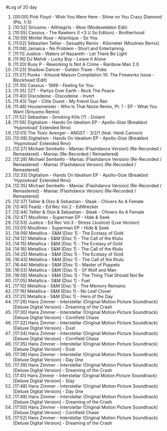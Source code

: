 #Log of 20 day

1. [00:00] Pink Floyd - Wish You Were Here - Shine on You Crazy Diamond (Pts. 1-5)
1. [10:52] Siriusmo - Allthegirls - Wow (Modeselektor Edit)
1. [10:55] Cassius - The Rawkers (I <3 U So Edition) - Brotherhood
1. [10:59] Minitel Rose - Atlantique - So You
1. [11:02] Sébastien Tellier - Sexuality Remix - Kilometer (Moulinex Remix)
1. [11:08] Jamaica - No Problem - Short and Entertaining
1. [11:11] Justice - Waters of Nazareth - Let There Be Light
1. [11:16] DJ Mehdi - Lucky Boy - Leave It Alone
1. [11:20] Busy P - Reworking Is Not A Crime - Rainbow Man 2.0
1. [11:23] Shadow Dancer - Golden Traxe - Poke
1. [11:27] Punks - Kitsuné Maison Compilation 10: The Fireworks Issue - Blockhead (Edit)
1. [11:30] Cassius - 1999 - Feeling for You
1. [11:35] ZZT - Partys Over Earth - Rock The Peace
1. [11:40] Discodeine - Discodeine - Invert
1. [11:43] Tepr - Côte Ouest - My friend Guo Ran
1. [11:48] Housemeister - Who Is That Noize Remix, Pt. 1 - EP - What You Want (Siriusmo Remix)
1. [11:52] Sebastian - Smoking Kills (?) - Dolami
1. [11:56] Digitalism - Hands On Idealism EP - Apollo-Gize (Breakbot 'Hypnotoad' Extended Rmx)
1. [12:01] The Toxic Avenger - ANGST - 3/2/1 (feat. Heidi Cannon)
1. [12:08] Digitalism - Hands On Idealism EP - Apollo-Gize (Breakbot 'Hypnotoad' Extended Rmx)
1. [12:27] Michael Sembello - Maniac (Flashdance Version) (Re-Recorded / Remastered) - Maniac (Re-Recorded / Remastered)
1. [12:28] Michael Sembello - Maniac (Flashdance Version) (Re-Recorded / Remastered) - Maniac (Flashdance Version) (Re-Recorded / Remastered)
1. [12:33] Digitalism - Hands On Idealism EP - Apollo-Gize (Breakbot 'Hypnotoad' Extended Rmx)
1. [12:35] Michael Sembello - Maniac (Flashdance Version) (Re-Recorded / Remastered) - Maniac (Flashdance Version) (Re-Recorded / Remastered)
1. [12:37] Tellier & Oizo & Sebastian - Steak - Chivers As A Female
1. [12:40] Feadz - Ed Rec Vol.2 - EdWrecker
1. [12:44] Tellier & Oizo & Sebastian - Steak - Chivers As A Female
1. [12:47] Moullinex - Superman EP - Hide & Seek
1. [12:53] Justice - Ed Rec Vol.3 - Stress (Justice) (Live Version)
1. [13:01] Moullinex - Superman EP - Hide & Seek
1. [14:09] Metallica - S&M [Disc 1] - The Ecstasy of Gold
1. [14:12] Metallica - S&M [Disc 1] - The Call of the Ktulu
1. [14:15] Metallica - S&M [Disc 1] - The Ecstasy of Gold
1. [14:16] Metallica - S&M [Disc 1] - The Call of the Ktulu
1. [14:25] Metallica - S&M [Disc 1] - The Ecstasy of Gold
1. [16:43] Metallica - S&M [Disc 1] - The Call of the Ktulu
1. [16:44] Metallica - S&M [Disc 1] - Master of Puppets
1. [16:53] Metallica - S&M [Disc 1] - Of Wolf and Man
1. [16:58] Metallica - S&M [Disc 1] - The Thing That Should Not Be
1. [17:05] Metallica - S&M [Disc 1] - Fuel
1. [17:10] Metallica - S&M [Disc 1] - The Memory Remains
1. [17:16] Metallica - S&M [Disc 1] - No Leaf Clover
1. [17:21] Metallica - S&M [Disc 1] - Hero of the Day
1. [17:26] Hans Zimmer - Interstellar (Original Motion Picture Soundtrack) [Deluxe Digital Version] - Dreaming of the Crash
1. [17:30] Hans Zimmer - Interstellar (Original Motion Picture Soundtrack) [Deluxe Digital Version] - Cornfield Chase
1. [17:32] Hans Zimmer - Interstellar (Original Motion Picture Soundtrack) [Deluxe Digital Version] - Dust
1. [17:34] Hans Zimmer - Interstellar (Original Motion Picture Soundtrack) [Deluxe Digital Version] - Cornfield Chase
1. [17:35] Hans Zimmer - Interstellar (Original Motion Picture Soundtrack) [Deluxe Digital Version] - Dust
1. [17:38] Hans Zimmer - Interstellar (Original Motion Picture Soundtrack) [Deluxe Digital Version] - Day One
1. [17:39] Hans Zimmer - Interstellar (Original Motion Picture Soundtrack) [Deluxe Digital Version] - Dreaming of the Crash
1. [17:41] Hans Zimmer - Interstellar (Original Motion Picture Soundtrack) [Deluxe Digital Version] - Stay
1. [17:48] Hans Zimmer - Interstellar (Original Motion Picture Soundtrack) [Deluxe Digital Version] - Day One
1. [17:49] Hans Zimmer - Interstellar (Original Motion Picture Soundtrack) [Deluxe Digital Version] - Dreaming of the Crash
1. [17:50] Hans Zimmer - Interstellar (Original Motion Picture Soundtrack) [Deluxe Digital Version] - Cornfield Chase
1. [17:52] Hans Zimmer - Interstellar (Original Motion Picture Soundtrack) [Deluxe Digital Version] - Dreaming of the Crash
